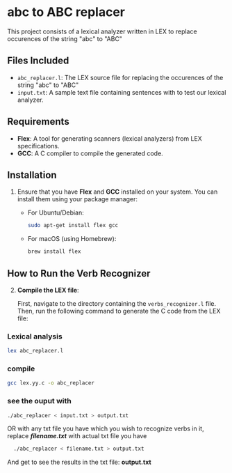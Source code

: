 # abc to ABC replacer
This project consists of a lexical analyzer written in LEX to replace occurences of the string "abc" to "ABC"
## Files Included

- `abc_replacer.l`: The LEX source file for replacing the occurences of the string "abc" to "ABC"
- `input.txt`: A sample text file containing sentences with to test our lexical analyzer.

## Requirements

- **Flex**: A tool for generating scanners (lexical analyzers) from LEX specifications.
- **GCC**: A C compiler to compile the generated code.

## Installation

1. Ensure that you have **Flex** and **GCC** installed on your system. You can install them using your package manager:

   - For Ubuntu/Debian:
     ```bash
     sudo apt-get install flex gcc
     ```

   - For macOS (using Homebrew):
     ```bash
     brew install flex
     ```

  ## How to Run the Verb Recognizer

2. **Compile the LEX file**:

   First, navigate to the directory containing the `verbs_recognizer.l` file. Then, run the following command to generate the C code from the LEX file:
  ### Lexical analysis
   ```bash
   lex abc_replacer.l
   ```

  ### compile
   ```bash
   gcc lex.yy.c -o abc_replacer
   ```

  ### see the ouput with 
  ```bash
  ./abc_replacer < input.txt > output.txt
```


OR with any txt file you have which you wish to recognize verbs in it, replace **_filename.txt_** with actual txt file you have
```bash
  ./abc_replacer < filename.txt > output.txt
```

And get to see the results in the txt file: **output.txt**
   



